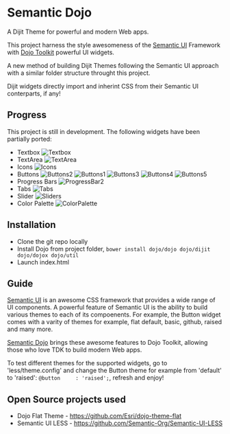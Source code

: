 # Semantic Dojo

A Dijit Theme for powerful and modern Web apps.

This project harness the style awesomeness of the [Semantic UI](http://semantic-ui.com/) Framework with [Dojo Toolkit](https://dojotoolkit.org/) powerful UI widgets.

A new method of building Dijit Themes following the Semantic UI approach with a similar folder structure throught this project.

Dijit widgets directly import and inherint CSS from their Semantic UI conterparts, if any!

## Progress

This project is still in development. The following widgets have been partially ported:

- Textbox
![Textbox](https://raw.githubusercontent.com/websemantics/semantic-dojo/master/img/textbox.png "Textbox")
- TextArea
![TextArea](https://raw.githubusercontent.com/websemantics/semantic-dojo/master/img/textarea.png "TextArea")
- Icons
![Icons](https://raw.githubusercontent.com/websemantics/semantic-dojo/master/img/icons.png "Icons")
- Buttons
![Buttons2](https://raw.githubusercontent.com/websemantics/semantic-dojo/master/img/buttons-2.png "Buttons2")
![Buttons1](https://raw.githubusercontent.com/websemantics/semantic-dojo/master/img/buttons-1.png "Buttons1")
![Buttons3](https://raw.githubusercontent.com/websemantics/semantic-dojo/master/img/buttons-3.png "Buttons3")
![Buttons4](https://raw.githubusercontent.com/websemantics/semantic-dojo/master/img/buttons-4.png "Buttons4")
![Buttons5](https://raw.githubusercontent.com/websemantics/semantic-dojo/master/img/buttons-5.png "Buttons5")
- Progress Bars
![ProgressBar2](https://raw.githubusercontent.com/websemantics/semantic-dojo/master/img/progress-bar.png "ProgressBar2")
- Tabs
![Tabs](https://raw.githubusercontent.com/websemantics/semantic-dojo/master/img/tabs.png "Tabs")
- Slider
![Sliders](https://raw.githubusercontent.com/websemantics/semantic-dojo/master/img/sliders.png "Sliders")
- Color Palette
![ColorPalette](https://raw.githubusercontent.com/websemantics/semantic-dojo/master/img/palette.png "ColorPalette")

## Installation

- Clone the git repo locally 
- Install Dojo from project folder, 
	`bower install dojo/dojo dojo/dijit dojo/dojox dojo/util`
- Launch index.html 

## Guide

[Semantic UI](http://semantic-ui.com/) is an awesome CSS framework that provides a wide range of UI components. A powerful feature of Semantic UI is the ability to build various themes to each of its compoenents. For example, the Button widget comes with a varity of themes for example, flat default, basic, github, raised and many more. 

[Semantic Dojo](https://github.com/websemantics/semantic-dojo) brings these awesome features to Dojo Toolkit, allowing those who love TDK to build modern Web apps.

To test different themes for the supported widgets, go to 'less/theme.config' and change the Button theme for example from 'default' to 'raised': `@button     : 'raised';`, refresh and enjoy!

## Open Source projects used

* Dojo Flat Theme - https://github.com/Esri/dojo-theme-flat
* Semantic UI LESS - https://github.com/Semantic-Org/Semantic-UI-LESS
